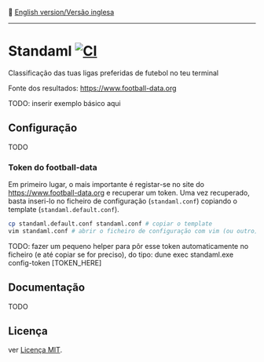 :england: [English version/Versão inglesa](README-en.md)
***

# Standaml [![CI](https://github.com/TheLusitanianKing/Standaml/actions/workflows/docker-image.yml/badge.svg)](https://github.com/TheLusitanianKing/Standaml/actions/workflows/docker-image.yml)
Classificação das tuas ligas preferidas de futebol no teu terminal

Fonte dos resultados: https://www.football-data.org

TODO: inserir exemplo básico aqui

## Configuração
TODO

### Token do football-data
Em primeiro lugar, o mais importante é registar-se no site do https://www.football-data.org e recuperar um token.
Uma vez recuperado, basta inseri-lo no ficheiro de configuração (`standaml.conf`) copiando o template (`standaml.default.conf`).

```bash
cp standaml.default.conf standaml.conf # copiar o template
vim standaml.conf # abrir o ficheiro de configuração com vim (ou outro) e inserir o token no lugar adequado
```

TODO: fazer um pequeno helper para pôr esse token automaticamente no ficheiro (e até copiar se for preciso), do tipo: dune exec standaml.exe config-token [TOKEN_HERE]

## Documentação
TODO

## Licença
ver [Licença MIT](LICENSE).
